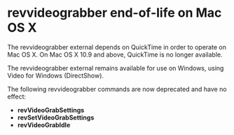 # revvideograbber end-of-life on Mac OS X

The revvideograbber external depends on QuickTime in order to operate
on Mac OS X.  On Mac OS X 10.9 and above, QuickTime is no longer
available.

The revvideograbber external remains available for use on Windows,
using Video for Windows (DirectShow).

The following revvideograbber commands are now deprecated and have no
effect:

- **revVideoGrabSettings**
- **revSetVideoGrabSettings**
- **revVideoGrabIdle**
